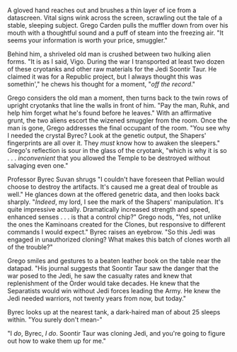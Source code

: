 A gloved hand reaches out and brushes a thin layer of ice from a datascreen.  Vital signs wink across the screen, scrawling out the tale of a stable, sleeping subject.  Grego Carden pulls the muffler down from over his mouth with a thoughtful sound and a puff of steam into the freezing air.  "It seems your information is worth your price, smuggler."

Behind him, a shriveled old man is crushed between two hulking alien forms.  "It is as I said, Vigo.  During the war I transported at least two dozen of these cryotanks and other raw materials for the Jedi Soontir Taur.  He claimed it was for a Republic project, but I always thought this was somethin'," he chews his thought for a moment, "*off the record*."

Grego considers the old man a moment, then turns back to the twin rows of upright cryotanks that line the walls in front of him.  "Pay the man, Ruhk, and help him forget what he's found before he leaves."  With an affirmative grunt, the two aliens escort the wizened smuggler from the room.
Once the man is gone, Grego addresses the final occupant of the room.  "You see why I needed the crystal Byrec?  Look at the genetic output, the Shapers' fingerprints are all over it.  They *must* know how to awaken the sleepers."  Grego's reflection is sour in the glass of the cryotank, "which is why it is so . . . *inconvenient* that you allowed the Temple to be destroyed without salvaging even one."

Professor Byrec Suvan shrugs "I couldn't have foreseen that Pellian would choose to destroy the artifacts.  It's caused me a great deal of trouble as well."  He glances down at the offered genetric data, and then looks back sharply.  "*Indeed*, my lord, I see the mark of the Shapers' manipulation.  It's quite impressive actually.  Dramatically increased strength and speed, enhanced senses . . . is that a control chip?"  Grego nods, "Yes, not unlike the ones the Kaminoans created for the Clones, but responsive to different commands I would expect."  Byrec raises an eyebrow.  "So this Jedi was engaged in unauthorized cloning?  What makes this batch of clones worth all of the trouble?"

Grego smiles and gestures to a beaten leather book on the table near the datapad.  "His journal suggests that Soontir Taur saw the danger that the war posed to the Jedi, he saw the casualty rates and knew that replenishment of the Order would take decades.  He knew that the Separatists would win without Jedi forces leading the Army.  He knew the Jedi needed warriors, not twenty years from now, but today."

Byrec looks up at the nearest tank, a dark-haired man of about 25 sleeps within.  "You surely don't mean-"

"I *do*, Byrec, *I do*.  Soontir Taur was cloning Jedi, and you're going to figure out how to wake them up for me."